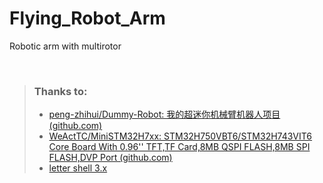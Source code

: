 # Flying_Robot_Arm
Robotic arm with multirotor

&nbsp;
> ### **Thanks to:**
>
> * [peng-zhihui/Dummy-Robot: 我的超迷你机械臂机器人项目 (github.com)](https://github.com/peng-zhihui/Dummy-Robot)
> * [WeActTC/MiniSTM32H7xx: STM32H750VBT6/STM32H743VIT6 Core Board With 0.96'' TFT,TF Card,8MB QSPI FLASH,8MB SPI FLASH,DVP Port (github.com)](https://github.com/WeActTC/MiniSTM32H7xx)
> * [letter shell 3.x](https://github.com/NevermindZZT/letter-shell)
>



